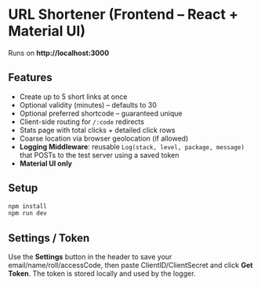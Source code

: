 
# URL Shortener (Frontend – React + Material UI)

Runs on **http://localhost:3000**

## Features
- Create up to 5 short links at once
- Optional validity (minutes) – defaults to 30
- Optional preferred shortcode – guaranteed unique
- Client-side routing for `/:code` redirects
- Stats page with total clicks + detailed click rows
- Coarse location via browser geolocation (if allowed)
- **Logging Middleware**: reusable `Log(stack, level, package, message)` that POSTs to the test server using a saved token
- **Material UI only**

## Setup
```bash
npm install
npm run dev
```

## Settings / Token
Use the **Settings** button in the header to save your email/name/roll/accessCode, then paste ClientID/ClientSecret and click **Get Token**.
The token is stored locally and used by the logger.
